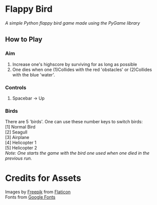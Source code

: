 # Flappy Bird
###### A simple Python flappy bird game made using the PyGame library

## How to Play
### Aim
1. Increase one's highscore by surviving for as long as possible
2. One dies when one (1)Collides with the red 'obstacles' or (2)Collides with the blue 'water'.
### Controls
1. Spacebar → Up
### Birds
There are 5 'birds'. One can use these number keys to switch birds:<br>
[1] Normal Bird<br>
[2] Seagull<br>
[3] Airplane<br>
[4] Helicopter 1<br>
[5] Helicopter 2<br>
*Note: One starts the game with the bird one used when one died in the previous run.*

# Credits for Assets
Images by <a href="https://www.flaticon.com/authors/freepik">Freepik</a> from <a href="https://flaticon.com">Flaticon</a><br>
Fonts from <a href="fonts.google.com">Google Fonts</a>